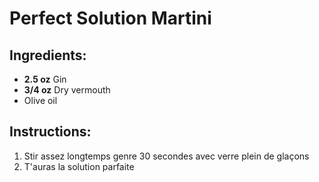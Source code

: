 # Perfect Solution Martini

## Ingredients:
- **2.5 oz** Gin
- **3/4 oz** Dry vermouth
- Olive oil 

## Instructions:
1. Stir assez longtemps genre 30 secondes avec verre plein de glaçons
2. T'auras la solution parfaite
